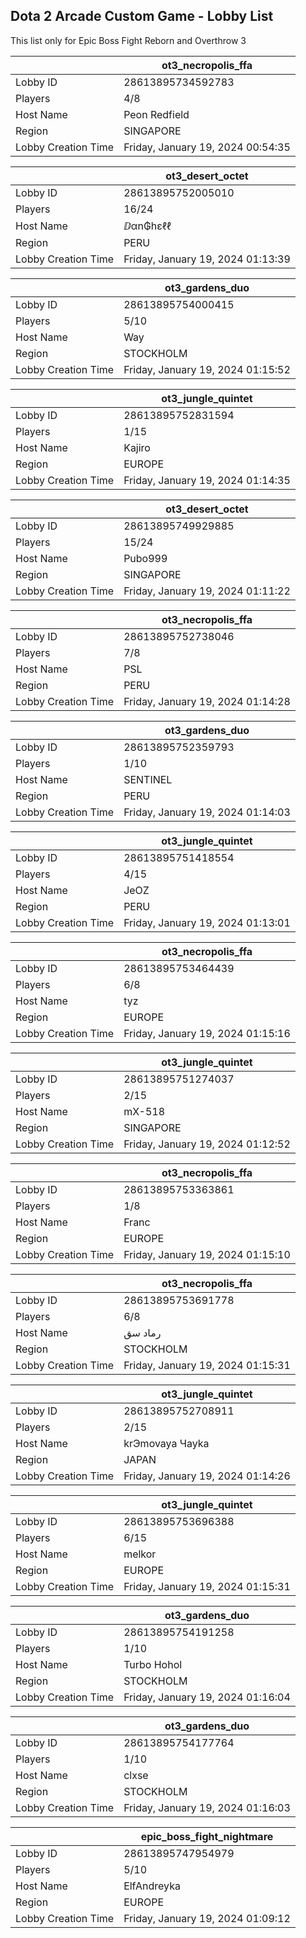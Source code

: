 ## Dota 2 Arcade Custom Game - Lobby List

This list only for Epic Boss Fight Reborn and Overthrow 3

|  | ot3_necropolis_ffa |
| ------ | ------ |
| Lobby ID | 28613895734592783 |
| Players | 4/8 |
| Host Name | Peon Redfield |
| Region | SINGAPORE |
| Lobby Creation Time | Friday, January 19, 2024 00:54:35 |


|  | ot3_desert_octet |
| ------ | ------ |
| Lobby ID | 28613895752005010 |
| Players | 16/24 |
| Host Name | ⅅαn₲hɛℓℓ |
| Region | PERU |
| Lobby Creation Time | Friday, January 19, 2024 01:13:39 |


|  | ot3_gardens_duo |
| ------ | ------ |
| Lobby ID | 28613895754000415 |
| Players | 5/10 |
| Host Name | Way |
| Region | STOCKHOLM |
| Lobby Creation Time | Friday, January 19, 2024 01:15:52 |


|  | ot3_jungle_quintet |
| ------ | ------ |
| Lobby ID | 28613895752831594 |
| Players | 1/15 |
| Host Name | Kajiro |
| Region | EUROPE |
| Lobby Creation Time | Friday, January 19, 2024 01:14:35 |


|  | ot3_desert_octet |
| ------ | ------ |
| Lobby ID | 28613895749929885 |
| Players | 15/24 |
| Host Name | Pubo999 |
| Region | SINGAPORE |
| Lobby Creation Time | Friday, January 19, 2024 01:11:22 |


|  | ot3_necropolis_ffa |
| ------ | ------ |
| Lobby ID | 28613895752738046 |
| Players | 7/8 |
| Host Name | PSL |
| Region | PERU |
| Lobby Creation Time | Friday, January 19, 2024 01:14:28 |


|  | ot3_gardens_duo |
| ------ | ------ |
| Lobby ID | 28613895752359793 |
| Players | 1/10 |
| Host Name | SENTINEL |
| Region | PERU |
| Lobby Creation Time | Friday, January 19, 2024 01:14:03 |


|  | ot3_jungle_quintet |
| ------ | ------ |
| Lobby ID | 28613895751418554 |
| Players | 4/15 |
| Host Name | JeOZ |
| Region | PERU |
| Lobby Creation Time | Friday, January 19, 2024 01:13:01 |


|  | ot3_necropolis_ffa |
| ------ | ------ |
| Lobby ID | 28613895753464439 |
| Players | 6/8 |
| Host Name | tyz |
| Region | EUROPE |
| Lobby Creation Time | Friday, January 19, 2024 01:15:16 |


|  | ot3_jungle_quintet |
| ------ | ------ |
| Lobby ID | 28613895751274037 |
| Players | 2/15 |
| Host Name | mX-518 |
| Region | SINGAPORE |
| Lobby Creation Time | Friday, January 19, 2024 01:12:52 |


|  | ot3_necropolis_ffa |
| ------ | ------ |
| Lobby ID | 28613895753363861 |
| Players | 1/8 |
| Host Name | Franc |
| Region | EUROPE |
| Lobby Creation Time | Friday, January 19, 2024 01:15:10 |


|  | ot3_necropolis_ffa |
| ------ | ------ |
| Lobby ID | 28613895753691778 |
| Players | 6/8 |
| Host Name | رماد سق |
| Region | STOCKHOLM |
| Lobby Creation Time | Friday, January 19, 2024 01:15:31 |


|  | ot3_jungle_quintet |
| ------ | ------ |
| Lobby ID | 28613895752708911 |
| Players | 2/15 |
| Host Name | krЭmovaya Чayka |
| Region | JAPAN |
| Lobby Creation Time | Friday, January 19, 2024 01:14:26 |


|  | ot3_jungle_quintet |
| ------ | ------ |
| Lobby ID | 28613895753696388 |
| Players | 6/15 |
| Host Name | melkor |
| Region | EUROPE |
| Lobby Creation Time | Friday, January 19, 2024 01:15:31 |


|  | ot3_gardens_duo |
| ------ | ------ |
| Lobby ID | 28613895754191258 |
| Players | 1/10 |
| Host Name | Turbo Hohol |
| Region | STOCKHOLM |
| Lobby Creation Time | Friday, January 19, 2024 01:16:04 |


|  | ot3_gardens_duo |
| ------ | ------ |
| Lobby ID | 28613895754177764 |
| Players | 1/10 |
| Host Name | clxse |
| Region | STOCKHOLM |
| Lobby Creation Time | Friday, January 19, 2024 01:16:03 |


|  | epic_boss_fight_nightmare |
| ------ | ------ |
| Lobby ID | 28613895747954979 |
| Players | 5/10 |
| Host Name | ElfAndreyka |
| Region | EUROPE |
| Lobby Creation Time | Friday, January 19, 2024 01:09:12 |


